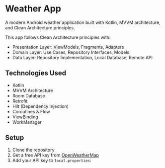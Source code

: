 # Weather App

A modern Android weather application built with Kotlin, MVVM architecture, and Clean Architecture principles.

This app follows Clean Architecture principles with:
- Presentation Layer: ViewModels, Fragments, Adapters
- Domain Layer: Use Cases, Repository Interfaces, Models
- Data Layer: Repository Implementation, Local Database, Remote API

## Technologies Used

- Kotlin
- MVVM Architecture
- Room Database
- Retrofit
- Hilt (Dependency Injection)
- Coroutines & Flow
- ViewBinding
- WorkManager

## Setup

1. Clone the repository
2. Get a free API key from [OpenWeatherMap](https://openweathermap.org/api)
3. Add your API key to `local.properties`: